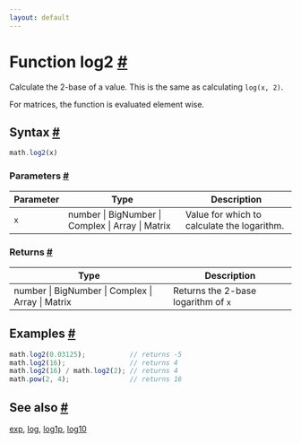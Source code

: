```yaml
---
layout: default
---
```


<!-- Note: This file is automatically generated from source code comments. Changes made in this file will be overridden. -->

<h1 id="function-log2">Function log2 <a href="#function-log2" title="Permalink">#</a></h1>

Calculate the 2-base of a value. This is the same as calculating `log(x, 2)`.

For matrices, the function is evaluated element wise.


<h2 id="syntax">Syntax <a href="#syntax" title="Permalink">#</a></h2>

```js
math.log2(x)
```

<h3 id="parameters">Parameters <a href="#parameters" title="Permalink">#</a></h3>

Parameter | Type | Description
--------- | ---- | -----------
`x` | number &#124; BigNumber &#124; Complex &#124; Array &#124; Matrix |  Value for which to calculate the logarithm.

<h3 id="returns">Returns <a href="#returns" title="Permalink">#</a></h3>

Type | Description
---- | -----------
number &#124; BigNumber &#124; Complex &#124; Array &#124; Matrix |  Returns the 2-base logarithm of `x`


<h2 id="examples">Examples <a href="#examples" title="Permalink">#</a></h2>

```js
math.log2(0.03125);           // returns -5
math.log2(16);                // returns 4
math.log2(16) / math.log2(2); // returns 4
math.pow(2, 4);               // returns 16
```


<h2 id="see-also">See also <a href="#see-also" title="Permalink">#</a></h2>

[exp](exp.html),
[log](log.html),
[log1p](log1p.html),
[log10](log10.html)
